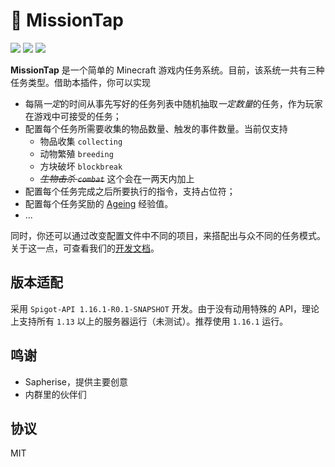 # 📕 MissionTap

![](https://img.shields.io/badge/11-brown?logo=java)
![](https://img.shields.io/badge/poweredby-sotapmc-blue)
![](https://img.shields.io/badge/API-1.16.1--R0.1-orange)

**MissionTap** 是一个简单的 Minecraft 游戏内任务系统。目前，该系统一共有三种任务类型。借助本插件，你可以实现

- 每隔*一定*的时间从事先写好的任务列表中随机抽取*一定数量*的任务，作为玩家在游戏中可接受的任务；
- 配置每个任务所需要收集的物品数量、触发的事件数量。当前仅支持
  - 物品收集 `collecting`
  - 动物繁殖 `breeding`
  - 方块破坏 `blockbreak`
  - ~~*生物击杀 `combat`*~~ 这个会在一两天内加上
- 配置每个任务完成之后所要执行的指令，支持占位符；
- 配置每个任务奖励的 [Ageing](//github.com/sotapmc/Ageing) 经验值。
- ...

同时，你还可以通过改变配置文件中不同的项目，来搭配出与众不同的任务模式。关于这一点，可查看我们的[开发文档](//book.sotap.org/#/MissionTap/index)。

## 版本适配

采用 `Spigot-API 1.16.1-R0.1-SNAPSHOT` 开发。由于没有动用特殊的 API，理论上支持所有 `1.13` 以上的服务器运行（未测试）。推荐使用 `1.16.1` 运行。

## 鸣谢

- Sapherise，提供主要创意
- 内群里的伙伴们

## 协议

MIT